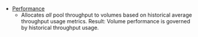 - [Performance](https://github.com/tvanroo/public-anf-toolbox/blob/main/ANF%20QoS%20Performance/ANF-QoS-Autoscale-PerformanceBased.ps1)
    - Allocates _all_ pool throughput to volumes based on historical average throughput usage metrics. Result: Volume performance is governed by historical throughput usage.